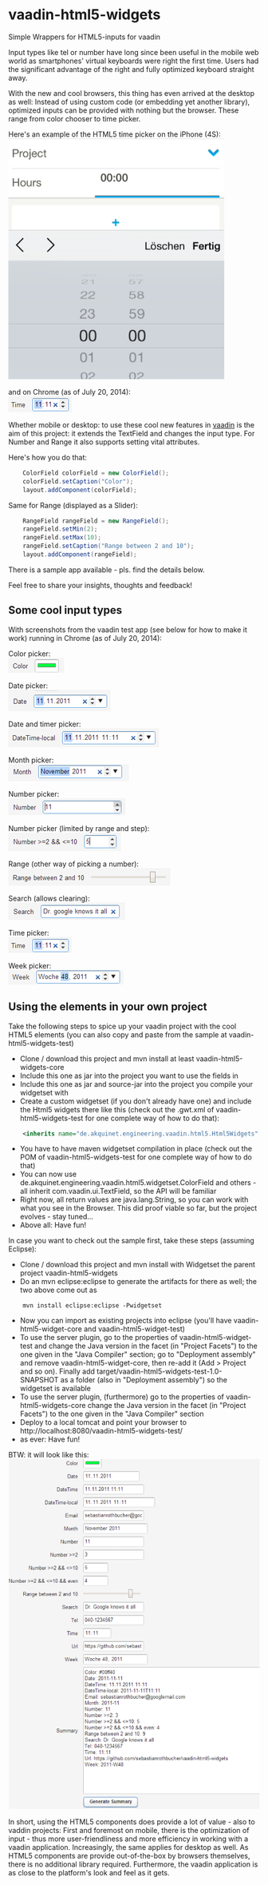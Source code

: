 vaadin-html5-widgets
====================

Simple Wrappers for HTML5-inputs for vaadin

Input types like tel or number have long since been useful in the mobile web world as smartphones' virtual keyboards were right the first time. Users had the significant advantage of the right and fully optimized keyboard straight away. 

With the new and cool browsers, this thing has even arrived at the desktop as well: Instead of using custom code (or embedding yet another library), optimized inputs can be provided with nothing but the browser. These range from color chooser to time picker. 

Here's an example of the HTML5 time picker on the iPhone (4S):  <br /><img src="img/time_iphone.png" />

and on Chrome (as of July 20, 2014): <br /><img src="img/time.png" />

Whether mobile or desktop: to use these cool new features in [vaadin](http://www.vaadin.com) is the aim of this project: it extends the TextField and changes the input type. For Number and Range it also supports setting vital attributes.

Here's how you do that: 
```java
	ColorField colorField = new ColorField();
	colorField.setCaption("Color");
	layout.addComponent(colorField);
```

Same for Range (displayed as a Slider):
```java
	RangeField rangeField = new RangeField();
	rangeField.setMin(2);
	rangeField.setMax(10);
	rangeField.setCaption("Range between 2 and 10");
	layout.addComponent(rangeField);

```

There is a sample app available - pls. find the details below.

Feel free to share your insights, thoughts and feedback!


## Some cool input types

With screenshots from the vaadin test app (see below for how to make it work) running in Chrome (as of July 20, 2014): 

Color picker: <br /><img src="img/color.png" />

Date picker: <br /><img src="img/date.png" />

Date and timer picker: <br /><img src="img/datetime-local.png" />

Month picker: <br /><img src="img/month.png" />

Number picker: <br /><img src="img/number.png" />

Number picker (limited by range and step): <br /><img src="img/numberLimited.png" />

Range (other way of picking a number): <br /><img src="img/range.png" />

Search (allows clearing): <br /><img src="img/search.png" />

Time picker: <br /><img src="img/time.png" />

Week picker: <br /><img src="img/week.png" />


## Using the elements in your own project

Take the following steps to spice up your vaadin project with the cool HTML5 elements (you can also copy and paste from the sample at vaadin-html5-widgets-test)

- Clone / download this project and mvn install at least vaadin-html5-widgets-core
- Include this one as jar into the project you want to use the fields in
- Include this one as jar and source-jar into the project you compile your widgetset with
- Create a custom widgetset (if you don't already have one) and include the Html5 widgets there like this (check out the .gwt.xml of vaadin-html5-widgets-test for one complete way of how to do that): 
```xml
	<inherits name="de.akquinet.engineering.vaadin.html5.Html5Widgets" />
```
- You have to have maven widgetset compilation in place (check out the POM of vaadin-html5-widgets-test for one complete way of how to do that)
- You can now use de.akquinet.engineering.vaadin.html5.widgetset.ColorField and others - all inherit com.vaadin.ui.TextField, so the API will be familiar
- Right now, all return values are java.lang.String, so you can work with what you see in the Browser. This did proof viable so far, but the project evolves - stay tuned...
- Above all: Have fun!

In case you want to check out the sample first, take these steps (assuming Eclipse): 
- Clone / download this project and mvn install with Widgetset the parent project vaadin-html5-widgets
- Do an mvn eclipse:eclipse to generate the artifacts for there as well; the two above come out as
```
	mvn install eclipse:eclipse -Pwidgetset
```
- Now you can import as existing projects into eclipse (you'll have vaadin-html5-widget-core and vaadin-html5-widget-test)
- To use the server plugin, go to the properties of vaadin-html5-widget-test and change the Java version in the facet (in "Project Facets") to the one given in the "Java Compiler" section; go to "Deployment assembly" and remove vaadin-html5-widget-core, then re-add it (Add > Project and so on). Finally add target/vaadin-html5-widgets-test-1.0-SNAPSHOT as a folder (also in "Deployment assembly") so the widgetset is available
- To use the server plugin, (furthermore) go to the properties of vaadin-html5-widgets-core change the Java version in the facet (in "Project Facets") to the one given in the "Java Compiler" section
- Deploy to a local tomcat and point your browser to http://localhost:8080/vaadin-html5-widgets-test/
- as ever: Have fun!

BTW: it will look like this: <br /><img src="img/OVERALL.png" />

In short, using the HTML5 components does provide a lot of value - also to vaddin projects: First and foremost on mobile, there is the optimization of input - thus more user-friendliness and more efficiency in working with a vaadin application. Increasingly, the same applies for desktop as well. As HTML5 components are provide out-of-the-box by browsers themselves, there is no additional library required. Furthermore, the vaadin application is as close to the platform's look and feel as it gets.

